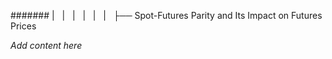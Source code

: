 ####### |   |   |   |   |   |   ├── Spot-Futures Parity and Its Impact on Futures Prices

*Add content here*